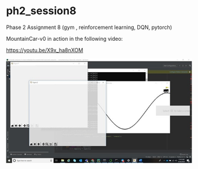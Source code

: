 # ph2_session8
Phase 2 Assignment 8 (gym , reinforcement learning, DQN, pytorch)

MountainCar-v0 in action in the following video:

https://youtu.be/X9x_ha8nXOM

![screen shot](https://github.com/mkhetan/ph2_session8/blob/master/screen.jpg)

